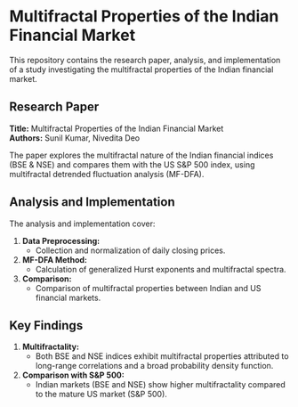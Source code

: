 
# Multifractal Properties of the Indian Financial Market

This repository contains the research paper, analysis, and implementation of a study investigating the multifractal properties of the Indian financial market.

## Research Paper

**Title:** Multifractal Properties of the Indian Financial Market  
**Authors:** Sunil Kumar, Nivedita Deo

The paper explores the multifractal nature of the Indian financial indices (BSE & NSE) and compares them with the US S&P 500 index, using multifractal detrended fluctuation analysis (MF-DFA).

## Analysis and Implementation

The analysis and implementation cover:

1.  **Data Preprocessing:**
    -   Collection and normalization of daily closing prices.
2.  **MF-DFA Method:**
    -   Calculation of generalized Hurst exponents and multifractal spectra.
3.  **Comparison:**
    -   Comparison of multifractal properties between Indian and US financial markets.

## Key Findings

1.  **Multifractality:**
    -   Both BSE and NSE indices exhibit multifractal properties attributed to long-range correlations and a broad probability density function.
2.  **Comparison with S&P 500:**
    -   Indian markets (BSE and NSE) show higher multifractality compared to the mature US market (S&P 500).
